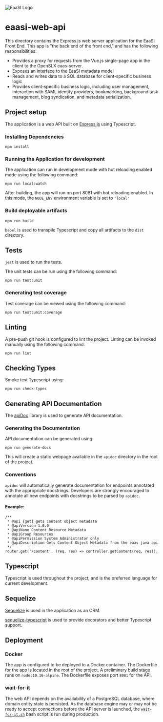 ![EaaSI Logo](src/assets/header-logo.png)

# eaasi-web-api

This directory contains the Express.js web server application for the EaaSI Front End.
This app is "the back end of the front end," and has the following responsibilities:

- Provides a proxy for requests from the Vue.js single-page app in the client to the OpenSLX eaas-server.
- Exposes an interface to the EaaSI metadata model
- Reads and writes data to a SQL database for client-specific business logic
- Provides client-specific business logic, including user management, interaction with SAML identity providers, bookmarking, background task management, blog syndication, and metadata serialization.

## Project setup

The application is a web API built on [Express.js](https://expressjs.com/) using Typescript.

### Installing Dependencies

```
npm install
```

### Running tha Application for development

The application can run in development mode with hot reloading enabled mode using the following command:

```
npm run local:watch 
```

After building, the app will run on port 8081 with hot reloading enabled.  In this mode, the `NODE_ENV` environment variable is set to `'local'`

### Build deployable artifacts
```
npm run build
```

`babel` is used to transpile Typescript and copy all artifacts to the `dist` directory.

## Tests 

`jest` is used to run the tests.

The unit tests can be run using the following command:

```
npm run test:unit
```

### Generating test coverage

Test coverage can be viewed using the following command:

```
npm run test:unit:coverage
```

## Linting

A pre-push git hook is configured to lint the project.  Linting can be invoked manually using the following command:

```
npm run lint
```

## Checking Types 

Smoke test Typescript using:

```
npm run check-types
```

## Generating API Documentation 

The [apiDoc](https://apidocjs.com/) library is used to generate API documentation. 

### Generating the Documentation 

API documentation can be generated using:

`npm run generate-docs`

This will create a static webpage available in the `apidoc` directory in the root of the project. 

### Conventions

`apidoc` will automatically generate documentation for endpoints annotated with the appropriate docstrings.
Developers are strongly encouraged to annotate all new endpoints with docstrings to be parsed by `apidoc`.

#### Example:

```
/**
 * @api {get} gets content object metadata
 * @apiVersion 1.0.0
 * @apiName Content Resource Metadata
 * @apiGroup Resources
 * @apiPermission System Administrator only
 * @apiDescription Gets Content Object Metadata from the eaas java api
 */
router.get('/content', (req, res) => controller.getContent(req, res));
```

## Typescript

Typescript is used throughout the project, and is the preferred language for current development.

## Sequelize

[Sequelize](https://sequelize.org) is used in the application as an ORM.

[sequelize-typescript](https://www.npmjs.com/package/sequelize-typescript) is used to provide decorators and better Typescript support.

## Deployment

### Docker

The app is configured to be deployed to a Docker container.  The Dockerfile for the app is located in the root of the project.
A preliminary build stage runs on `node:10.16-alpine`.  The Dockerfile exposes port `8081` for the API.

### wait-for-it

The web API depends on the availability of a PostgreSQL database, where domain entity state is persisted.
As the database engine may or may not be ready to accept connections before the API server is launched, the [`wait-for-it.sh`](https://github.com/vishnubob/wait-for-it)
bash script is run during production.
